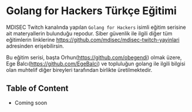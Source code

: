 # Golang for Hackers Türkçe Eğitimi
MDISEC Twitch kanalında yapılan `Golang for Hackers` isimli eğitim serisine ait materyallerin bulunduğu repodur. Siber güvenlik ile ilgili diğer tüm eğitimlerin linklerine https://github.com/mdisec/mdisec-twitch-yayinlari adresinden erişebilirsin.

Bu eğitim serisi, başta Orhun(https://github.com/obegendi) olmak üzere, Ege Balcı(https://github.com/EgeBalci) ve topluluğun golang ile ilgili bilgisi olan muhtelif diğer bireyleri tarafından birlikte üretilmektedir.

## Table of Content
- Coming soon


